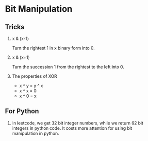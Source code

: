 # Bit Manipulation
## Tricks

1. x & (x-1)
	
	Turn the rightest 1 in x binary form into 0.
	
2. x & (x+1)

	Turn the succession 1 from the rightest to the left into 0.
	
3. The properties of XOR

	* x ^ y = y ^ x
	* x ^ x = 0
	* x ^ 0 = x

## For Python

1. In leetcode, we get 32 bit integer numbers, while we return 62 bit integers in python code. It costs more attention for using bit manipulation in python.
	